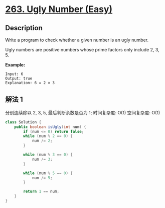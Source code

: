 # [263. Ugly Number (Easy)](https://leetcode.com/problems/search-insert-position/)

## Description

Write a program to check whether a given number is an ugly number.

Ugly numbers are positive numbers whose prime factors only include 2, 3, 5.

**Example:**

```
Input: 6
Output: true
Explanation: 6 = 2 × 3
```


## 解法 1

分别连续除以 2, 3, 5, 最后判断余数是否为 1; 
时间复杂度: O(1)
空间复杂度: O(1)

```java
class Solution {
    public boolean isUgly(int num) {
        if (num <= 0) return false;
        while (num % 2 == 0) {
            num /= 2;
        }

        while (num % 3 == 0) {
            num /= 3;
        }

        while (num % 5 == 0) {
            num /= 5;
        }

        return 1 == num;
    }
}
```
